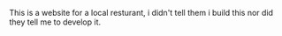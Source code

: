 This is a website for a local resturant, i didn't tell them i build this nor did they tell me to develop it. 
